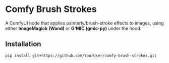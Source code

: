 # Comfy Brush Strokes

A ComfyUI node that applies painterly/brush-stroke effects to images, using either **ImageMagick (Wand)** or **G'MIC (gmic-py)** under the hood.

## Installation

```bash
pip install git+https://github.com/YourUser/comfy-brush-strokes.git
```
